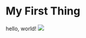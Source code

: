 # My First Thing

hello, world!
![](http://www.wallpapers-web.com/data/out/93/4562912-great-wallpapers.jpg)
